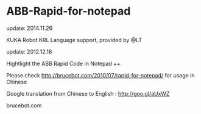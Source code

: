 ABB-Rapid-for-notepad
=====================
update: 2014.11.26

KUKA Robot KRL Language support, provided by @LT

update: 2012.12.16

Hightlight the ABB Rapid Code in Notepad ++

Please check http://brucebot.com/2010/07/rapid-for-notepad/ for usage in Chinese

Google translation from Chinese to English : http://goo.gl/aUxWZ


brucebot.com